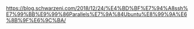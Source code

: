 https://blog.schwarzeni.com/2018/12/24/%E4%BD%BF%E7%94%A8ssh%E7%99%BB%E9%99%86Parallels%E7%9A%84Ubuntu%E8%99%9A%E6%8B%9F%E6%9C%BA/